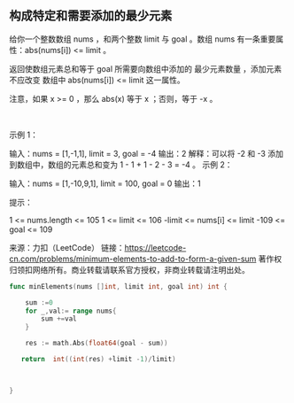 ## 构成特定和需要添加的最少元素

给你一个整数数组 nums ，和两个整数 limit 与 goal 。数组 nums 有一条重要属性：abs(nums[i]) <= limit 。

返回使数组元素总和等于 goal 所需要向数组中添加的 最少元素数量 ，添加元素 不应改变 数组中 abs(nums[i]) <= limit 这一属性。

注意，如果 x >= 0 ，那么 abs(x) 等于 x ；否则，等于 -x 。

 

示例 1：

输入：nums = [1,-1,1], limit = 3, goal = -4
输出：2
解释：可以将 -2 和 -3 添加到数组中，数组的元素总和变为 1 - 1 + 1 - 2 - 3 = -4 。
示例 2：

输入：nums = [1,-10,9,1], limit = 100, goal = 0
输出：1
 

提示：

1 <= nums.length <= 105
1 <= limit <= 106
-limit <= nums[i] <= limit
-109 <= goal <= 109

来源：力扣（LeetCode）
链接：https://leetcode-cn.com/problems/minimum-elements-to-add-to-form-a-given-sum
著作权归领扣网络所有。商业转载请联系官方授权，非商业转载请注明出处。

```go
func minElements(nums []int, limit int, goal int) int {

    sum :=0
    for _,val:= range nums{
        sum +=val
    }

    res := math.Abs(float64(goal - sum))  

   return  int((int(res) +limit -1)/limit)



}

```
